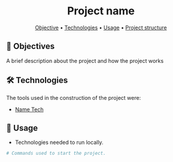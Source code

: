 <h1 align="center">Project name</h1>

  <p align="center">
  <a href="#objective">Objective</a> •
  <a href="#technologies">Technologies</a> •
  <a href="#usage">Usage</a> •
  <a href="STRUCTURE.md">Project structure</a>
  </p>

  <h2 id="objective" > 🎯 Objectives </h2>

  A brief description about the project and how the project works

  <h2 id="technologies"> 🛠 Technologies </h2>

  The tools used in the construction of the project were:

  - [Name Tech](UrlForTheTech)

  <h2 id="usage" > 👷 Usage </h2>

  - Technologies needed to run locally.

  ```bash
  # Commands used to start the project.
  ```